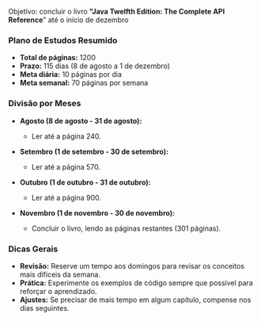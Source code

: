 Objetivo: concluir o livro **"Java Twelfth Edition: The Complete API Reference**" até o início de dezembro

### **Plano de Estudos Resumido**

- **Total de páginas:** 1200
- **Prazo:** 115 dias (8 de agosto a 1 de dezembro)
- **Meta diária:** 10 páginas por dia
- **Meta semanal:** 70 páginas por semana

### **Divisão por Meses**

- **Agosto (8 de agosto - 31 de agosto):**
    - Ler até a página 240.

- **Setembro (1 de setembro - 30 de setembro):**
    - Ler até a página 570.

- **Outubro (1 de outubro - 31 de outubro):**
    - Ler até a página 900.

- **Novembro (1 de novembro - 30 de novembro):**
    - Concluir o livro, lendo as páginas restantes (301 páginas).

### **Dicas Gerais**
- **Revisão:** Reserve um tempo aos domingos para revisar os conceitos mais difíceis da semana.
- **Prática:** Experimente os exemplos de código sempre que possível para reforçar o aprendizado.
- **Ajustes:** Se precisar de mais tempo em algum capítulo, compense nos dias seguintes.